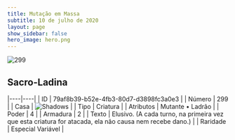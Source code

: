 ```yaml
---
title: Mutação em Massa
subtitle: 10 de julho de 2020
layout: page
show_sidebar: false
hero_image: hero.png
---
```


![299](https://cdn.keyforgegame.com/media/card_front/pt/479_299_87J739J76RRQ_pt.png)

## Sacro-Ladina

|----|----|
| ID | 79af8b39-b52e-4fb3-80d7-d3898fc3a0e3 |
| Número | 299 |
| Casa | ![Shadows](https://archonarcana.com/images/thumb/e/ee/Shadows.png/22px-Shadows.png "Sombras") |
| Tipo | Criatura |
| Atributos | Mutante • Ladrão |
| Poder | 4 |
| Armadura | 2 |
| Texto | Elusivo. (A cada turno, na primeira vez que esta criatura for atacada, ela não causa nem recebe dano.) |
| Raridade | Especial Variável |
